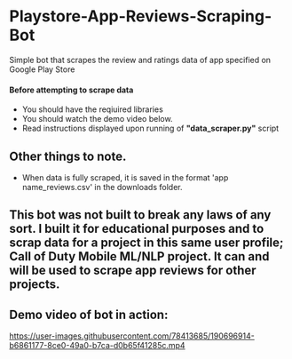 # Playstore-App-Reviews-Scraping-Bot
Simple bot that scrapes the review and ratings data of app specified on Google Play Store
#### Before attempting to scrape data
- You should have the reqiuired libraries
- You should watch the demo video below.
- Read instructions displayed upon running of **"data_scraper.py"** script

## Other things to note.
- When data is fully scraped, it is saved in the format 'app name_reviews.csv' in the downloads folder. 

## This bot was not built to break any laws of any sort. I built it for educational purposes and to scrap data for a project in this same user profile; Call of Duty Mobile ML/NLP project. It can and will be used to scrape app reviews for other projects.
## Demo video of bot in action:

https://user-images.githubusercontent.com/78413685/190696914-b6861177-8ce0-49a0-b7ca-d0b65f41285c.mp4

